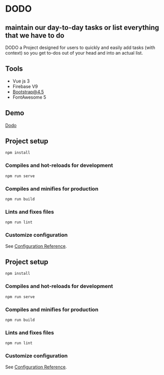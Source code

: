 # DODO
## maintain our day-to-day tasks or list everything that we have to do

DODO a Project  designed for users to quickly and easily add tasks (with context) so you get to-dos out of your head and into an actual list.



## Tools

- Vue js 3 
- Firebase V9
- Bootstrap@4.5
- FontAwesome 5

## Demo

[Dodo](https://vue-to-do-130e9.web.app)
## Project setup
```
npm install
```

### Compiles and hot-reloads for development
```
npm run serve
```

### Compiles and minifies for production
```
npm run build
```

### Lints and fixes files
```
npm run lint
```

### Customize configuration
See [Configuration Reference](https://cli.vuejs.org/config/).






## Project setup
```
npm install
```

### Compiles and hot-reloads for development
```
npm run serve
```

### Compiles and minifies for production
```
npm run build
```

### Lints and fixes files
```
npm run lint
```

### Customize configuration
See [Configuration Reference](https://cli.vuejs.org/config/).
